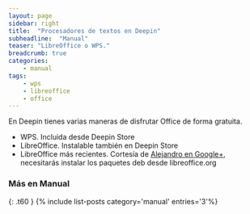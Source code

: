 ```yaml
---
layout: page
sidebar: right
title:  "Procesadores de textos en Deepin"
subheadline:  "Manual"
teaser: "LibreOffice o WPS."
breadcrumb: true
categories:
    - manual
tags:
    - wps
    - libreoffice
    - office
---
```

<!--more-->
En Deepin tienes varias maneras de disfrutar Office de forma gratuita.


* WPS. Incluida desde Deepin Store
* LibreOffice. Instalable también en Deepin Store
* LibreOffice más recientes. Cortesía de [Alejandro en Google+](https://plus.google.com/+AlejandroCamarena/posts/LSBhef4DBxo), necesitarás instalar los paquetes deb desde libreoffice.org

### Más en Manual
{: .t60 }
{% include list-posts category='manual' entries='3'%}
